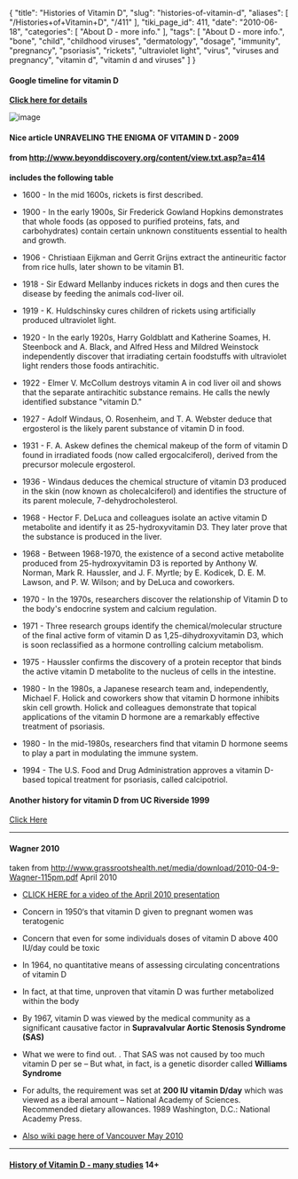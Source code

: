 {
    "title": "Histories of Vitamin D",
    "slug": "histories-of-vitamin-d",
    "aliases": [
        "/Histories+of+Vitamin+D",
        "/411"
    ],
    "tiki_page_id": 411,
    "date": "2010-06-18",
    "categories": [
        "About D - more info."
    ],
    "tags": [
        "About D - more info.",
        "bone",
        "child",
        "childhood viruses",
        "dermatology",
        "dosage",
        "immunity",
        "pregnancy",
        "psoriasis",
        "rickets",
        "ultraviolet light",
        "virus",
        "viruses and pregnancy",
        "vitamin d",
        "vitamin d and viruses"
    ]
}


#### Google timeline for vitamin D

[ **Click here for details** ](http://www.google.com/search?q=history+vitamin+d&hl=en&client=firefox-a&rls=org.mozilla:en-US:official&sa=X&ei=AmQbTInXIoSBlAfd7L3nCQ&ved=0CGwQpQI&tbs=tl:1,tlul:1600,tluh:1990)

<img src="https://d1bk1kqxc0sym.cloudfront.net/attachments/gif/google-timeline-for-vitamin-d.gif" alt="image">

#### Nice article UNRAVELING THE ENIGMA OF VITAMIN D - 2009

#### from http://www.beyonddiscovery.org/content/view.txt.asp?a=414

 **includes the following table** 

* 1600 - In the mid 1600s, rickets is first described.

* 1900 - In the early 1900s, Sir Frederick Gowland Hopkins demonstrates that whole foods (as opposed to purified proteins, fats, and carbohydrates) contain certain unknown constituents essential to health and growth.

* 1906 - Christiaan Eijkman and Gerrit Grijns extract the antineuritic factor from rice hulls, later shown to be vitamin B1.

* 1918 - Sir Edward Mellanby induces rickets in dogs and then cures the disease by feeding the animals cod-liver oil.

* 1919 - K. Huldschinsky cures children of rickets using artificially produced ultraviolet light.

* 1920 - In the early 1920s, Harry Goldblatt and Katherine Soames, H. Steenbock and A. Black, and Alfred Hess and Mildred Weinstock independently discover that irradiating certain foodstuffs with ultraviolet light renders those foods antirachitic.

* 1922 - Elmer V. McCollum destroys vitamin A in cod liver oil and shows that the separate antirachitic substance remains. He calls the newly identified substance "vitamin D."

* 1927 - Adolf Windaus, O. Rosenheim, and T. A. Webster deduce that ergosterol is the likely parent substance of vitamin D in food.

* 1931 - F. A. Askew defines the chemical makeup of the form of vitamin D found in irradiated foods (now called ergocalciferol), derived from the precursor molecule ergosterol.

* 1936 - Windaus deduces the chemical structure of vitamin D3 produced in the skin (now known as cholecalciferol) and identifies the structure of its parent molecule, 7-dehydrocholesterol.

* 1968 - Hector F. DeLuca and colleagues isolate an active vitamin D metabolite and identify it as 25-hydroxyvitamin D3. They later prove that the substance is produced in the liver.

* 1968 - Between 1968-1970, the existence of a second active metabolite produced from 25-hydroxyvitamin D3 is reported by Anthony W. Norman, Mark R. Haussler, and J. F. Myrtle; by E. Kodicek, D. E. M. Lawson, and P. W. Wilson; and by DeLuca and coworkers.

* 1970 - In the 1970s, researchers discover the relationship of Vitamin D to the body's endocrine system and calcium regulation.

* 1971 - Three research groups identify the chemical/molecular structure of the final active form of vitamin D as 1,25-dihydroxyvitamin D3, which is soon reclassified as a hormone controlling calcium metabolism.

* 1975 - Haussler confirms the discovery of a protein receptor that binds the active vitamin D metabolite to the nucleus of cells in the intestine.

* 1980 - In the 1980s, a Japanese research team and, independently, Michael F. Holick and coworkers show that vitamin D hormone inhibits skin cell growth. Holick and colleagues demonstrate that topical applications of the vitamin D hormone are a remarkably effective treatment of psoriasis.

* 1980 - In the mid-1980s, researchers find that vitamin D hormone seems to play a part in modulating the immune system.

* 1994 - The U.S. Food and Drug Administration approves a vitamin D-based topical treatment for psoriasis, called calcipotriol.

#### Another history for vitamin D from UC Riverside 1999

[Click Here](http://vitamind.ucr.edu/history.html)

---

#### Wagner 2010

taken from http://www.grassrootshealth.net/media/download/2010-04-9-Wagner-115pm.pdf  April 2010

* [CLICK HERE for a video of the April 2010 presentation](http://www.ucsd.tv/search-details.aspx?showID=18716)

* Concern in 1950‘s that vitamin D given to pregnant women was teratogenic

* Concern that even for some individuals doses of vitamin D above 400 IU/day could be toxic

* In 1964, no quantitative means of assessing circulating concentrations of vitamin D 

* In fact, at that time, unproven that vitamin D was further metabolized within the body

* By 1967, vitamin D was viewed by the medical community as a significant causative factor in  **Supravalvular Aortic Stenosis Syndrome (SAS)** 

* What we were to find out. .  That SAS was not caused by too much vitamin D per se –  But what, in fact, is a genetic disorder called **Williams Syndrome** 

* For adults, the requirement was set at  **200 IU vitamin D/day**  which was viewed as a iberal amount – National Academy of Sciences.  Recommended dietary allowances. 1989 Washington, D.C.: National Academy Press. 

* [Also wiki page here of Vancouver May 2010](https://www.VitaminDWiki.com/tiki-index.php?page=4%2C000+IU+great+during+pregnancy%2C+30+years+ago+a+mistake+was+made++May+2010)

---

#### [History of Vitamin D - many studies](/posts/history-of-vitamin-d-many-studies) 14+